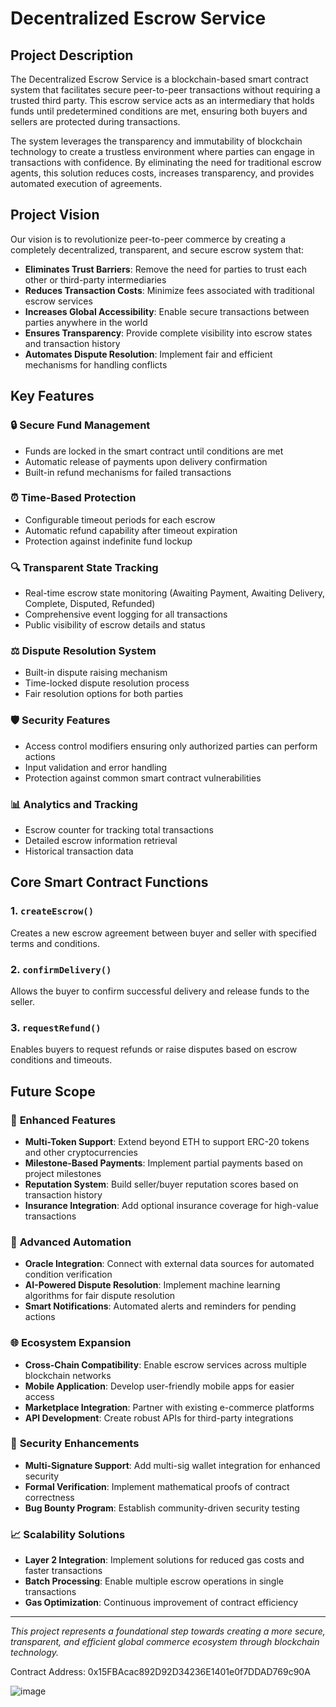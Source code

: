 # Decentralized Escrow Service

## Project Description

The Decentralized Escrow Service is a blockchain-based smart contract system that facilitates secure peer-to-peer transactions without requiring a trusted third party. This escrow service acts as an intermediary that holds funds until predetermined conditions are met, ensuring both buyers and sellers are protected during transactions.

The system leverages the transparency and immutability of blockchain technology to create a trustless environment where parties can engage in transactions with confidence. By eliminating the need for traditional escrow agents, this solution reduces costs, increases transparency, and provides automated execution of agreements.

## Project Vision

Our vision is to revolutionize peer-to-peer commerce by creating a completely decentralized, transparent, and secure escrow system that:

- **Eliminates Trust Barriers**: Remove the need for parties to trust each other or third-party intermediaries
- **Reduces Transaction Costs**: Minimize fees associated with traditional escrow services
- **Increases Global Accessibility**: Enable secure transactions between parties anywhere in the world
- **Ensures Transparency**: Provide complete visibility into escrow states and transaction history
- **Automates Dispute Resolution**: Implement fair and efficient mechanisms for handling conflicts

## Key Features

### 🔒 **Secure Fund Management**
- Funds are locked in the smart contract until conditions are met
- Automatic release of payments upon delivery confirmation
- Built-in refund mechanisms for failed transactions

### ⏰ **Time-Based Protection**
- Configurable timeout periods for each escrow
- Automatic refund capability after timeout expiration
- Protection against indefinite fund lockup

### 🔍 **Transparent State Tracking**
- Real-time escrow state monitoring (Awaiting Payment, Awaiting Delivery, Complete, Disputed, Refunded)
- Comprehensive event logging for all transactions
- Public visibility of escrow details and status

### ⚖️ **Dispute Resolution System**
- Built-in dispute raising mechanism
- Time-locked dispute resolution process
- Fair resolution options for both parties

### 🛡️ **Security Features**
- Access control modifiers ensuring only authorized parties can perform actions
- Input validation and error handling
- Protection against common smart contract vulnerabilities

### 📊 **Analytics and Tracking**
- Escrow counter for tracking total transactions
- Detailed escrow information retrieval
- Historical transaction data

## Core Smart Contract Functions

### 1. `createEscrow()`
Creates a new escrow agreement between buyer and seller with specified terms and conditions.

### 2. `confirmDelivery()`
Allows the buyer to confirm successful delivery and release funds to the seller.

### 3. `requestRefund()`
Enables buyers to request refunds or raise disputes based on escrow conditions and timeouts.

## Future Scope

### 🚀 **Enhanced Features**
- **Multi-Token Support**: Extend beyond ETH to support ERC-20 tokens and other cryptocurrencies
- **Milestone-Based Payments**: Implement partial payments based on project milestones
- **Reputation System**: Build seller/buyer reputation scores based on transaction history
- **Insurance Integration**: Add optional insurance coverage for high-value transactions

### 🤖 **Advanced Automation**
- **Oracle Integration**: Connect with external data sources for automated condition verification
- **AI-Powered Dispute Resolution**: Implement machine learning algorithms for fair dispute resolution
- **Smart Notifications**: Automated alerts and reminders for pending actions

### 🌐 **Ecosystem Expansion**
- **Cross-Chain Compatibility**: Enable escrow services across multiple blockchain networks
- **Mobile Application**: Develop user-friendly mobile apps for easier access
- **Marketplace Integration**: Partner with existing e-commerce platforms
- **API Development**: Create robust APIs for third-party integrations

### 🔐 **Security Enhancements**
- **Multi-Signature Support**: Add multi-sig wallet integration for enhanced security
- **Formal Verification**: Implement mathematical proofs of contract correctness
- **Bug Bounty Program**: Establish community-driven security testing

### 📈 **Scalability Solutions**
- **Layer 2 Integration**: Implement solutions for reduced gas costs and faster transactions
- **Batch Processing**: Enable multiple escrow operations in single transactions
- **Gas Optimization**: Continuous improvement of contract efficiency

---

*This project represents a foundational step towards creating a more secure, transparent, and efficient global commerce ecosystem through blockchain technology.*

Contract Address: 0x15FBAcac892D92D34236E1401e0f7DDAD769c90A

![image](https://github.com/user-attachments/assets/8075e418-973a-43d9-ac5a-80f635da9a5c)
